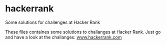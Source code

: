 # hackerrank
Some solutions for challenges at Hacker Rank

These files containes some solutions to challanges at Hacker Rank. Just go and have a look at the challanges: www.hackerrank.com
